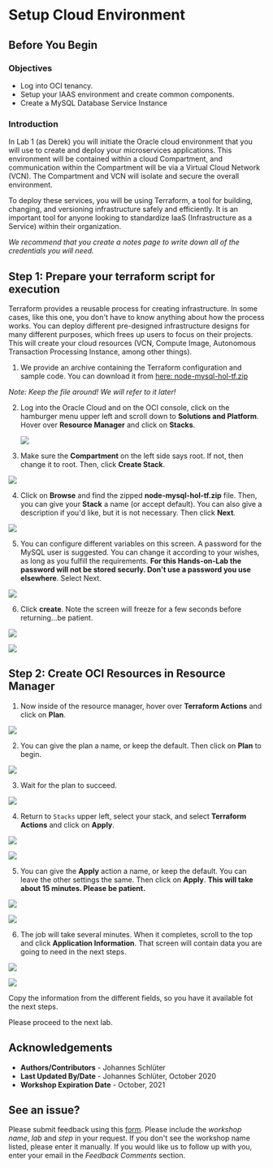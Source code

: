 # Setup Cloud Environment

## Before You Begin
### Objectives
- Log into OCI tenancy.
- Setup your IAAS environment and create common components.
- Create a MySQL Database Service Instance

### Introduction

In Lab 1 (as Derek) you will initiate the Oracle cloud environment that you will use to create and deploy your microservices applications. This environment will be contained within a cloud Compartment, and communication within the Compartment will be via a Virtual Cloud Network (VCN). The Compartment and VCN will isolate and secure the overall environment. 

To deploy these services, you will be using Terraform, a tool for building, changing, and versioning infrastructure safely and efficiently. It is an important tool for anyone looking to standardize IaaS (Infrastructure as a Service) within their organization.

*We recommend that you create a notes page to write down all of the credentials you will need.*

## **Step 1:** Prepare your terraform script for execution

Terraform provides a reusable process for creating infrastructure. In some cases, like this one, you don't have to know anything about how the process works. You can deploy different pre-designed infrastructure designs for many different purposes, which frees up users to focus on their projects. This will create your cloud resources (VCN, Compute Image, Autonomous Transaction Processing Instance, among other things).

1.  We provide an archive containing the Terraform configuration and sample code. You can download it from [here: node-mysql-hol-tf.zip](https://objectstorage.us-ashburn-1.oraclecloud.com/n/c4u03/b/labfiles/o/node-mysql-hol-tf.zip)

 *Note: Keep the file around! We will refer to it later!*

2. Log into the Oracle Cloud and on the OCI console, click on the hamburger menu upper left and scroll down to **Solutions and Platform**. Hover over **Resource Manager** and click on **Stacks**.

   ![](images/010.png " ")

3. Make sure the **Compartment** on the left side says root. If not, then change it to root. Then, click **Create Stack**.

  ![](images/011.png " ")

4. Click on **Browse** and find the zipped **node-mysql-hol-tf.zip** file. Then, you can give your **Stack** a name (or accept default). You can also give a description if you'd like, but it is not necessary. Then click **Next**.

  ![](images/terra01.png " ")

5. You can configure different variables on this screen. A password for the MySQL user is suggested. You can change it according to your wishes, as long as you fulfill the requirements. **For this Hands-on-Lab the password will not be stored securly. Don't use a password you use elsewhere**.  Select Next.

  ![](images/terra02.png " ")

6. Click **create**.  Note the screen will freeze for a few seconds before returning...be patient.

  ![](images/terra03.png " ")

  ![](images/015.png " ")

## **Step 2:** Create OCI Resources in Resource Manager

1. Now inside of the resource manager, hover over **Terraform Actions** and click on **Plan**.

  ![](images/terra04.png " ")

2. You can give the plan a name, or keep the default. Then click on **Plan** to begin.

  ![](images/017.png " ")

3. Wait for the plan to succeed.

  ![](images/018.png " ")

4. Return to `Stacks` upper left, select your stack, and select **Terraform Actions** and click on **Apply**.

  ![](images/018.1.png " ")

  ![](images/terra06.png " ")

5. You can give the **Apply** action a name, or keep the default. You can leave the other settings the same. Then click on **Apply**. **This will take about 15 minutes. Please be patient.**

  ![](images/020.png " ")

  ![](images/004.png " ")

6.  The job will take several minutes. When it completes, scroll to the top and click **Application Information**. That screen will contain data you are going to need in the next steps.

  ![](images/terra08.png " ")

  ![](images/terra09.png " ")

Copy the information from the different fields, so you have it available fot the next steps.

Please proceed to the next lab.

## Acknowledgements

- **Authors/Contributors** - Johannes Schlüter
- **Last Updated By/Date** - Johannes Schlüter, October 2020
- **Workshop Expiration Date** - October, 2021

## See an issue?
Please submit feedback using this [form](https://apexapps.oracle.com/pls/apex/f?p=133:1:::::P1_FEEDBACK:1). Please include the *workshop name*, *lab* and *step* in your request.  If you don't see the workshop name listed, please enter it manually. If you would like us to follow up with you, enter your email in the *Feedback Comments* section. 

